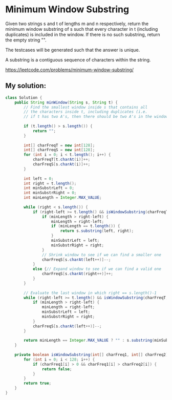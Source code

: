 # Minimum Window Substring

Given two strings s and t of lengths m and n respectively, return the minimum window substring of s such that every character in t (including duplicates) is included in the window. If there is no such substring, return the empty string "".

The testcases will be generated such that the answer is unique.

A substring is a contiguous sequence of characters within the string.

https://leetcode.com/problems/minimum-window-substring/

## My solution:

```Java
class Solution {
    public String minWindow(String s, String t) {
        // Find the smallest window inside s that contains all
        // the characters inside t, including duplicates (i.e.
        // if t has two A's, then there should be two A's in the window).
        
        if (t.length() > s.length()) {
            return "";
        }
        
        int[] charFreqT = new int[128];
        int[] charFreqS = new int[128];
        for (int i = 0; i < t.length(); i++) {
            charFreqT[t.charAt(i)]++;
            charFreqS[s.charAt(i)]++;
        }
        
        int left = 0;
        int right = t.length();
        int minSubstrLeft = 0;
        int minSubstrRight = 0;
        int minLength = Integer.MAX_VALUE;
        
        while (right < s.length()) {
            if (right-left >= t.length() && isWindowSubstring(charFreqT, charFreqS)) {
                if (minLength > right-left) {
                    minLength = right-left;
                    if (minLength == t.length()) {
                        return s.substring(left, right);
                    }
                    minSubstrLeft = left;
                    minSubstrRight = right;
                }
                // Shrink window to see if we can find a smaller one
                charFreqS[s.charAt(left++)]--;
            }
            else {// Expand window to see if we can find a valid one
                charFreqS[s.charAt(right++)]++;
            }
        }
        
        // Evaluate the last window in which right == s.length()-1
        while (right-left >= t.length() && isWindowSubstring(charFreqT, charFreqS)) {
            if (minLength > right-left) {
                minLength = right-left;
                minSubstrLeft = left;
                minSubstrRight = right;
            }
            charFreqS[s.charAt(left++)]--;
        }
        
        return minLength == Integer.MAX_VALUE ? "" : s.substring(minSubstrLeft, minSubstrRight);
    }
    
    private boolean isWindowSubstring(int[] charFreq1, int[] charFreq2) {
        for (int i = 0; i < 128; i++) {
            if (charFreq1[i] > 0 && charFreq1[i] > charFreq2[i]) {
                return false;
            }
        }
        return true;
    }
}
```
